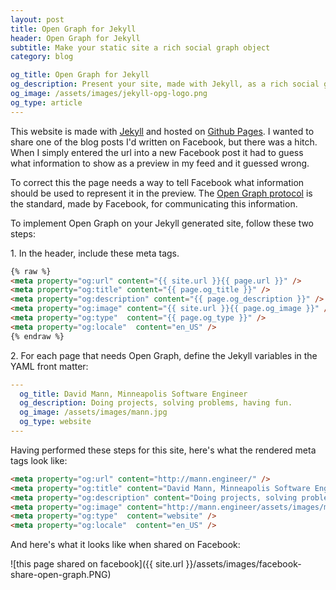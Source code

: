 ```yaml
---
layout: post
title: Open Graph for Jekyll
header: Open Graph for Jekyll
subtitle: Make your static site a rich social graph object
category: blog

og_title: Open Graph for Jekyll
og_description: Present your site, made with Jekyll, as a rich social graph object using the Open Graph protocol.
og_image: /assets/images/jekyll-opg-logo.png
og_type: article
---
```


This website is made with [Jekyll](https://jekyllrb.com/) and hosted on [Github Pages](https://pages.github.com/). I wanted to share one of the blog posts I'd written on Facebook, but there was a hitch. When I simply entered the url into a new Facebook post it had to guess what information to show as a preview in my feed and it guessed wrong.

To correct this the page needs a way to tell Facebook what information should be used to represent it in the preview. The [Open Graph protocol](http://ogp.me/) is the standard, made by Facebook, for communicating this information.

To implement Open Graph on your Jekyll generated site, follow these two steps:

1\. In the header, include these meta tags.

```html
{% raw %}
<meta property="og:url" content="{{ site.url }}{{ page.url }}" />
<meta property="og:title" content="{{ page.og_title }}" />
<meta property="og:description" content="{{ page.og_description }}" />
<meta property="og:image" content="{{ site.url }}{{ page.og_image }}" />
<meta property="og:type"  content="{{ page.og_type }}" />
<meta property="og:locale"  content="en_US" />
{% endraw %}
```

2\. For each page that needs Open Graph, define the Jekyll variables in the YAML front matter:

```yaml
---
  og_title: David Mann, Minneapolis Software Engineer
  og_description: Doing projects, solving problems, having fun.
  og_image: /assets/images/mann.jpg
  og_type: website
---
```

Having performed these steps for this site, here's what the rendered meta tags look like:

```html
<meta property="og:url" content="http://mann.engineer/" />
<meta property="og:title" content="David Mann, Minneapolis Software Engineer" />
<meta property="og:description" content="Doing projects, solving problems, having fun." />
<meta property="og:image" content="http://mann.engineer/assets/images/mann.jpg" />
<meta property="og:type"  content="website" />
<meta property="og:locale"  content="en_US" />
```

And here's what it looks like when shared on Facebook:

![this page shared on facebook]({{ site.url }}/assets/images/facebook-share-open-graph.PNG)

